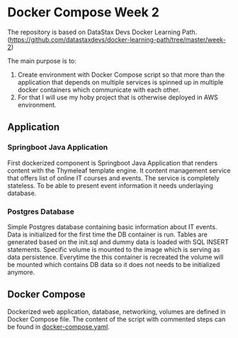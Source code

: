 # Docker Compose Week 2

The repository is based on DataStax Devs Docker Learning Path. (https://github.com/datastaxdevs/docker-learning-path/tree/master/week-2)

The main purpose is to:
1) Create environment with Docker Compose script so that more than the application that depends on multiple services is spinned up in multiple docker containers which communicate with each other.
2) For that I will use my hoby project that is otherwise deployed in AWS environment.

## Application

### Springboot Java Application

First dockerized component is Springboot Java Application that renders content with the Thymeleaf template engine.
It content management service that offers list of online IT courses and events.
The service is completely stateless. To be able to present event information it needs underlaying database.

### Postgres Database

Simple Postgres database containing basic information about IT events.
Data is initialized for the first time the DB container is run. 
Tables are generated based on the init.sql and dummy data is loaded with SQL INSERT statements. 
Specific volume is mounted to the image which is serving as data persistence. 
Everytime the this container is recreated the volume will be mounted which contains DB data so it does not needs to be initialized anymore.

## Docker Compose

Dockerized web application, database, networking, volumes are defined in Docker Compose file. The content of the script with commented steps can be found in
[docker-compose.yaml](docker-compose.yaml).